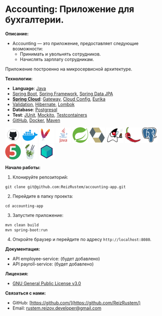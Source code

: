 # Accounting: Приложение для бухгалтерии.

**Описание:**

- Accounting — это приложение, предоставляет следующие возможности:    
    - Принимать и увольнять сотрудников.     
    - Начислять зарплату сотрудникам.


Приложение построенно на микросервисной архитектуре.

**Технологии:**

- **Language**: [Java](https://www.oracle.com/java)
- [Spring Boot](https://spring.io/projects/spring-boot), [Spring Framework](https://spring.io/projects/spring-framework), [Spring Data JPA](https://spring.io/projects/spring-data-jpa)
- [**Spring Cloud**](https://spring.io/projects/spring-cloud): [Gateway](https://spring.io/projects/spring-cloud-gateway), [Cloud Config](https://spring.io/projects/spring-cloud-config), [Eurika](https://spring.io/projects/spring-cloud-netflix)
- [Validation](https://beanvalidation.org/), [Hibernate](https://hibernate.org), [Lombok](https://projectlombok.org)
- **Database**: [Postgresql](https://www.postgresql.org )
- **Test**: [JUnit](https://junit.org/junit5), [Mockito](https://site.mockito.org), [Testcontainers](https://testcontainers.com)
- [GitHub](https://github.com), [Docker](https://www.docker.com), [Maven](https://maven.apache.org)

[![GitHub](resources/logo/github.png)](https://github.com "GitHUb")
[![Docker](resources/logo/docker.png)](https://www.docker.com "Docker")
[![Gradle](resources/logo/maven.png)](https://maven.apache.org "Maven")
[![Java](resources/logo/java.png)](https://www.oracle.com/java "Java")
[![Spring Boot](resources/logo/spring.png)](https://spring.io "Spring")
[![Hibernate](resources/logo/hibernate.png)](https://hibernate.org "Hibernate")
[![Validation](resources/logo/beanvalidation.png)](https://beanvalidation.org/)
[![Lombok](resources/logo/lombok.png)](https://projectlombok.org "Lombok")
[![PostgreSQL](resources/logo/postgresql.png)](https://www.postgresql.org "PostgreSQL")
[![JUnit 5](resources/logo/junit5.png)](https://junit.org/junit5 "JUnit 5")
[![Mockito](resources/logo/mockito.png)](https://site.mockito.org "Mockito")
[![Testcontainers](resources/logo/testcontainers.png)](https://testcontainers.com "Testcontainers")

**Начало работы:**

1. Клонируйте репозиторий:

```
git clone git@github.com:ReizRustem/accounting-app.git
```

2. Перейдите в папку проекта:

```
cd accounting-app
```

3. Запустите приложение:

```
mvn clean build
mvn spring-boot:run
```

4. Откройте браузер и перейдите по адресу `http://localhost:8080`.

**Документация:**

- API employee-service: (будет добавлено)
- API payroll-service: (будет добавлено)
 

**Лицензия:**

- [GNU General Public License v3.0](LICENSE.txt)

**Связаться с нами:**

- GitHub: [https://github.com/](https://github.com/ReizRustem/)
- Email: [rustem.reizov.developer@gmail.com](mailto:rustem.reizov.developer@gmail.com)

